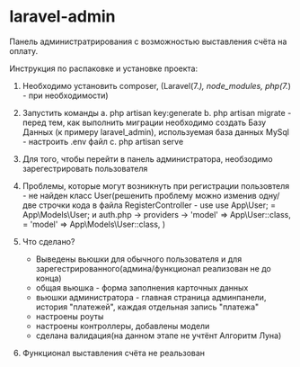 # laravel-admin
Панель администратрирования с возможностью выставления счёта на оплату.

Инструкция по распаковке и установке проекта:
1. Необходимо установить composer, (Laravel(7.*), node_modules, php(7.*) - при необходимости)

2. Запустить команды
	a. php artisan key:generate
	b. php artisan migrate
		- перед тем, как выполнить миграции необходимо создать Базу Данных (к примеру laravel_admin), используемая база данных MySql
		- настроить .env файл
	c. php artisan serve

3. Для того, чтобы перейти в панель администратора, необзодимо зарегестрировать пользователя
4. Проблемы, которые могут возникнуть при регистрации пользовтеля - не найден класс User(решенить проблему можно изменив одну/две строчки кода в файла RegisterController -  use use App\User; = App\Models\User; и auth.php -> providers -> 'model' => App\User::class, = 'model' => App\Models\User::class, )

6. Что сделано?
	- Выведены вьюшки для обычного пользователя и для зарегестрированного(админа/функционал реализован не до конца)
	- общая вьюшка - форма заполнения карточных данных
	- вьюшки администратора - главная страница админпанели, история "платежей", каждая отдельная запись "платежа"
	- настроены роуты
	- настроены контроллеры, добавлены  модели
	- сделана валидация(на данном этапе не учтёнт Алгоритм Луна)

7. Функционал выставления счёта не реальзован